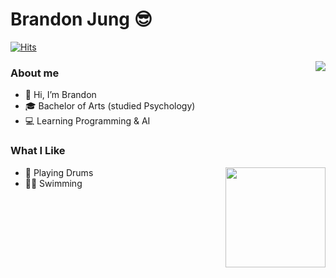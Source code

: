 # Brandon Jung 😎
[![Hits](https://hits.seeyoufarm.com/api/count/incr/badge.svg?url=https%3A%2F%2Fgithub.com%2Ficeman-brandon%2F&count_bg=%23009DF5&title_bg=%23000000&icon=github.svg&icon_color=%23E7E7E7&title=VISIT&edge_flat=false)](https://hits.seeyoufarm.com)

<img align='right' src="http://mazassumnida.wtf/api/v2/generate_badge?boj=jwcnet93"> 

### About me
- 👋 Hi, I’m Brandon
- 🎓 Bachelor of Arts (studied Psychology)
- 💻 Learning Programming & AI

### What I Like

<img align='right' src="https://github-readme-stats.vercel.app/api?username=iceman-brandon" height="160">

- 🥁 Playing Drums
- 🏊‍♂️ Swimming

